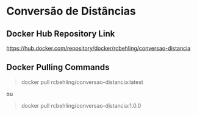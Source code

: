 # Conversão de Distâncias

## Docker Hub Repository Link

https://hub.docker.com/repository/docker/rcbehling/conversao-distancia


## Docker Pulling Commands

> docker pull rcbehling/conversao-distancia:latest

ou

> docker pull rcbehling/conversao-distancia:1.0.0
